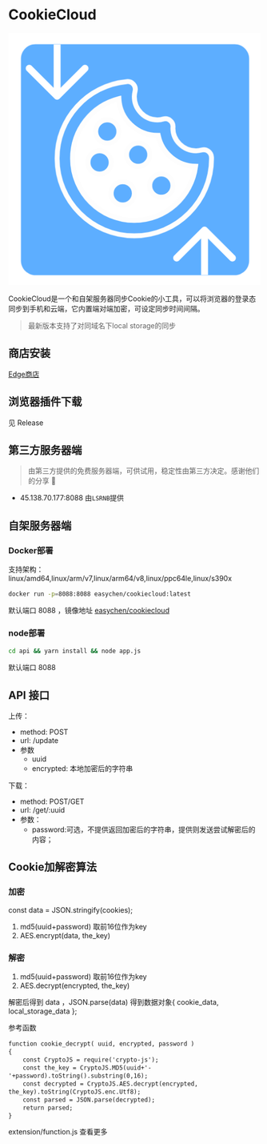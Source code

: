 # CookieCloud

![](extension/assets/icon.png)

CookieCloud是一个和自架服务器同步Cookie的小工具，可以将浏览器的登录态同步到手机和云端，它内置端对端加密，可设定同步时间间隔。

> 最新版本支持了对同域名下local storage的同步

## 商店安装

[Edge商店](https://microsoftedge.microsoft.com/addons/detail/cookiecloud/bffenpfpjikaeocaihdonmgnjjdpjkeo)

## 浏览器插件下载

见 Release

## 第三方服务器端

> 由第三方提供的免费服务器端，可供试用，稳定性由第三方决定。感谢他们的分享 👏

- 45.138.70.177:8088 由`LSRNB`提供

## 自架服务器端

### Docker部署

支持架构：linux/amd64,linux/arm/v7,linux/arm64/v8,linux/ppc64le,linux/s390x

```bash
docker run -p=8088:8088 easychen/cookiecloud:latest
```
默认端口 8088 ，镜像地址 [easychen/cookiecloud](https://hub.docker.com/r/easychen/cookiecloud)


### node部署

```bash
cd api && yarn install && node app.js
```
默认端口 8088 

## API 接口

上传：

- method: POST
- url: /update
- 参数
  - uuid
  - encrypted: 本地加密后的字符串

下载：

- method: POST/GET
- url: /get/:uuid
- 参数：
   - password:可选，不提供返回加密后的字符串，提供则发送尝试解密后的内容；


## Cookie加解密算法

### 加密

const data = JSON.stringify(cookies);

1. md5(uuid+password) 取前16位作为key
2. AES.encrypt(data, the_key)

### 解密

1. md5(uuid+password) 取前16位作为key
2. AES.decrypt(encrypted, the_key)

解密后得到 data ，JSON.parse(data) 得到数据对象{ cookie_data, local_storage_data };

参考函数

```node
function cookie_decrypt( uuid, encrypted, password )
{
    const CryptoJS = require('crypto-js');
    const the_key = CryptoJS.MD5(uuid+'-'+password).toString().substring(0,16);
    const decrypted = CryptoJS.AES.decrypt(encrypted, the_key).toString(CryptoJS.enc.Utf8);
    const parsed = JSON.parse(decrypted);
    return parsed;
}
```

extension/function.js 查看更多
